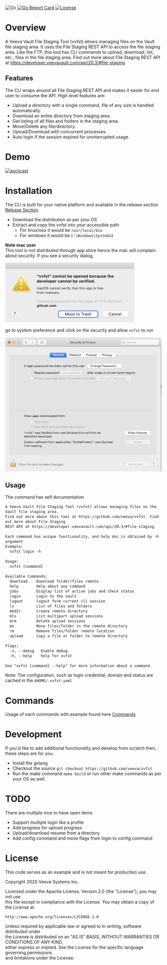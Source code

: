 
![Go](https://github.com/veeva/vvfst/workflows/Go/badge.svg?branch=main) [![Go Report Card](https://goreportcard.com/badge/github.com/veeva/vvfst)](https://goreportcard.com/report/github.com/veeva/vvfst) [![License](https://img.shields.io/badge/License-Apache%202.0-blue.svg)](https://github.com/veeva/vvfst/blob/main/LICENSE)  
  
  
# Overview  

A Veeva Vault File Staging Tool (vvfst) allows managing files on the Vault file staging area. It uses the File Staging REST API to access the file staging area. Like the FTP, this tool has CLI commands to upload, download, list, etc., files in the file staging area. Find out more about File Staging REST API at https://developer.veevavault.com/api/20.3/#file-staging
  
## Features  
The CLI wraps around all File Staging REST API and makes it easier for end user to consume the API.  High level features are:  
  
* Upload a directory with a single command, file of any size is handled automatically.  
* Download an entire directory from staging area.  
* Get listing of all files and folders in the staging area.  
* Move/Delete any file/directory.  
* Upload/Download with concurrent processes.  
* Auto login if the session expired for uninterrupted usage.  

# Demo
[![asciicast](https://asciinema.org/a/iWzJve3MUH69EpFZZZqmlHas5.svg)](https://asciinema.org/a/iWzJve3MUH69EpFZZZqmlHas5)
  
# Installation  
The CLI is built for your native platform and available in the release section [Release Section](https://github.com/veeva/vvfst/releases).  

* Download the distribution as per your OS 
* Extract and copy the vvfst into your accessible path
	* For linux/osx it would be `/usr/local/bin`
	* For windows it would be `C:\Windows\System32`
	
**Note mac user**  
  This tool is not distributed through app store hence the mac will complain about security.  If you see a security dialog,
  
  ![Security Warning](https://github.com/veeva/vvfst/blob/main/security-warning.png)
  
  go to system preference and click on the security and allow `vvfst` to run
  
  ![Unblock Security warning](https://github.com/veeva/vvfst/blob/main/security-allow.png)
  	
  
## Usage  
The command has self documentation  
```  
A Veeva Vault File Staging Tool (vvfst) allows managing files on the Vault file staging area. 
Find out more about this tool at https://github.com/veeva/vvfst. Find out more about File Staging 
REST API at https://developer.veevavault.com/api/20.3/#file-staging

Each command has unique functionality, and help doc is obtained by -h argument
Example:
  vvfst login -h

Usage:
  vvfst [command]

Available Commands:
  download    Download folder/files remote
  help        Help about any command
  jobs        Display list of active jobs and check status
  login       Login to the vault
  logout      logout form current cli session
  ls          List of files and folders
  mkdir       Create remote directory
  mls         List multipart upload sessions
  mrm         Delete upload sessions
  mv          Move files/folder in the remote directory
  rm          Remove files/folder remote location
  upload      Copy a file or folder to remote directory

Flags:
  -x, --debug   Enable debug
  -h, --help    help for vvfst

Use "vvfst [command] --help" for more information about a command.
```  
  
Note: 
The configuration, such as login credential, domain and status are cached in the `$HOME/.vvfst.yaml`

# Commands
Usage of each commands with example found here [Commands](https://github.com/veeva/vvfst/blob/main/commands.md)

  
# Development  
If you'd like to add additional functionality and develop from scratch then, these steps are for you.

* Install the golang 
* Checkout the source `git checkout https://github.com/veeva/vvfst`
* Run the make command `make build` or run other make commands as per your OS as well.
  

# TODO 
There are multiple nice to have open items

* Support multiple login like a profile
* Add progress for upload progress
* Upload/download resume from a directory
* Add config command and move flags from login to config command


  
# License  
This code serves as an example and is not meant for production use.  
  
Copyright 2020 Veeva Systems Inc.  
  
Licensed under the Apache License, Version 2.0 (the "License"); you may not use  
this file except in compliance with the License. You may obtain a copy of the License at  
  
```  
http://www.apache.org/licenses/LICENSE-2.0  
```  
  
Unless required by applicable law or agreed to in writing, software distributed under  
the License is distributed on an "AS IS" BASIS, WITHOUT WARRANTIES OR CONDITIONS OF ANY KIND,  
either express or implied. See the License for the specific language governing permissions  
and limitations under the License.
